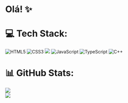 #  Olá! ✨
# 💻 Tech Stack:
![HTML5](https://img.shields.io/badge/html5-%23E34F26.svg?style=for-the-badge&logo=html5&logoColor=white) 
![CSS3](https://img.shields.io/badge/css3-%231572B6.svg?style=for-the-badge&logo=css3&logoColor=white) 
![](https://img.shields.io/badge/Bootstrap-563D7C?style=for-the-badge&logo=bootstrap&logoColor=white)
![JavaScript](https://img.shields.io/badge/javascript-%23323330.svg?style=for-the-badge&logo=javascript&logoColor=%23F7DF1E) 
![TypeScript](https://img.shields.io/badge/TypeScript-007ACC?style=for-the-badge&logo=typescript&logoColor=white)
![C++](https://img.shields.io/badge/c++-%2300599C.svg?style=for-the-badge&logo=c%2B%2B&logoColor=white) 
<!--![C](https://img.shields.io/badge/c-%2300599C.svg?style=for-the-badge&logo=c&logoColor=white) -->
<!--![Java](https://img.shields.io/badge/java-%23ED8B00.svg?style=for-the-badge&logo=openjdk&logoColor=white)-->
<!--![JavaFX](https://img.shields.io/badge/javafx-%23FF0000.svg?style=for-the-badge&logo=javafx&logoColor=white)  -->

# 📊 GitHub Stats:
![](https://github-readme-stats.vercel.app/api?username=VanessaMurer&theme=tokyonight&hide_border=true&include_all_commits=true&count_private=true)<br/>
![](https://github-readme-stats.vercel.app/api/top-langs/?username=VanessaMurer&theme=tokyonight&hide_border=true&include_all_commits=true&count_private=true&layout=compact)

<!-- Proudly created with GPRM ( https://gprm.itsvg.in ) -->
